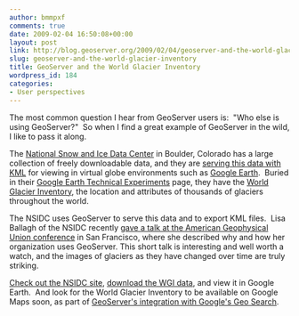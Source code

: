 ```yaml
---
author: bmmpxf
comments: true
date: 2009-02-04 16:50:08+00:00
layout: post
link: http://blog.geoserver.org/2009/02/04/geoserver-and-the-world-glacier-inventory/
slug: geoserver-and-the-world-glacier-inventory
title: GeoServer and the World Glacier Inventory
wordpress_id: 184
categories:
- User perspectives
---
```


The most common question I hear from GeoServer users is:  "Who else is using GeoServer?"  So when I find a great example of GeoServer in the wild, I like to pass it along.

The [National Snow and Ice Data Center](http://nsidc.org/) in Boulder, Colorado has a large collection of freely downloadable data, and they are [serving this data with KML](http://nsidc.org/data/virtual_globes/) for viewing in virtual globe environments such as [Google Earth](http://geoserver.org/display/GEOSDOC/Google+Earth).  Buried in their [Google Earth Technical Experiments](http://nsidc.org/data/virtual_globes/beta.html) page, they have the [World Glacier Inventory](http://nsidc.org/data/virtual_globes/noaa/NSIDC_WorldGlacierInventory.kml), the location and attributes of thousands of glaciers throughout the world.

The NSIDC uses GeoServer to serve this data and to export KML files.  Lisa Ballagh of the NSIDC recently [gave a talk at the American Geophysical Union conference](http://www.youtube.com/watch?v=f2KgK0UKRtU) in San Francisco, where she described why and how her organization uses GeoServer. This short talk is interesting and well worth a watch, and the images of glaciers as they have changed over time are truly striking.

[Check out the NSIDC site](http://nsidc.org/data/virtual_globes/), [download the WGI data](http://nsidc.org/data/virtual_globes/noaa/NSIDC_WorldGlacierInventory.kml), and view it in Google Earth.  And look for the World Glacier Inventory to be available on Google Maps soon, as part of [GeoServer's integration with Google's Geo Search](http://blog.geoserver.org/2008/05/13/geoserver-and-googles-geo-search/).
